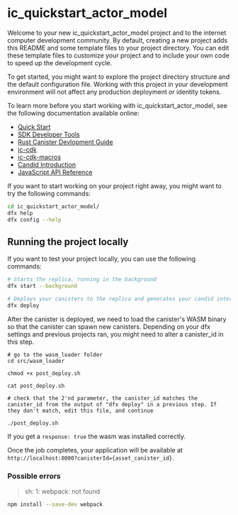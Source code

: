 # ic_quickstart_actor_model

Welcome to your new ic_quickstart_actor_model project and to the internet computer development community. By default, creating a new project adds this README and some template files to your project directory. You can edit these template files to customize your project and to include your own code to speed up the development cycle.

To get started, you might want to explore the project directory structure and the default configuration file. Working with this project in your development environment will not affect any production deployment or identity tokens.

To learn more before you start working with ic_quickstart_actor_model, see the following documentation available online:

- [Quick Start](https://smartcontracts.org/docs/quickstart/quickstart-intro.html)
- [SDK Developer Tools](https://smartcontracts.org/docs/developers-guide/sdk-guide.html)
- [Rust Canister Devlopment Guide](https://smartcontracts.org/docs/rust-guide/rust-intro.html)
- [ic-cdk](https://docs.rs/ic-cdk)
- [ic-cdk-macros](https://docs.rs/ic-cdk-macros)
- [Candid Introduction](https://smartcontracts.org/docs/candid-guide/candid-intro.html)
- [JavaScript API Reference](https://erxue-5aaaa-aaaab-qaagq-cai.raw.ic0.app)

If you want to start working on your project right away, you might want to try the following commands:

```bash
cd ic_quickstart_actor_model/
dfx help
dfx config --help
```

## Running the project locally

If you want to test your project locally, you can use the following commands:

```bash
# Starts the replica, running in the background
dfx start --background

# Deploys your canisters to the replica and generates your candid interface
dfx deploy
```

After the canister is deployed, we need to load the canister's WASM binary so that the canister can spawn new canisters. Depending on your dfx settings and previous projects ran, you might need to alter a canister_id in this step.

```
# go to the wasm_loader folder
cd src/wasm_loader

chmod +x post_deploy.sh

cat post_deploy.sh

# check that the 2'nd parameter, the canister_id matches the canister_id from the output of "dfx deploy" in a previous step. If they don't match, edit this file, and continue

./post_deploy.sh
```

If you get a ```response: true``` the wasm was installed correctly.

Once the job completes, your application will be available at `http://localhost:8000?canisterId={asset_canister_id}`.

### Possible errors

> sh: 1: webpack: not found

```bash
npm install --save-dev webpack

```

